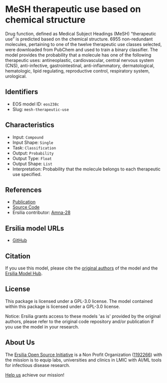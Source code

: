 # MeSH therapeutic use based on chemical structure

Drug function, defined as Medical Subject Headings (MeSH) “therapeutic use” is predicted based on the chemical structure. 6955 non-redundant molecules, pertaining to one of the twelve therapeutic use classes selected, were downloaded from PubChem and used to train a binary classifier. The model provides the probability that a molecule has one of the following therapeutic uses: antineoplastic, cardiovascular, central nervous system (CNS), anti-infective, gastrointestinal, anti-inflammatory, dermatological, hematologic, lipid regulating, reproductive control, respiratory system, urological.

## Identifiers

* EOS model ID: `eos238c`
* Slug: `mesh-therapeutic-use`

## Characteristics

* Input: `Compound`
* Input Shape: `Single`
* Task: `Classification`
* Output: `Probability`
* Output Type: `Float`
* Output Shape: `List`
* Interpretation: Probability that the molecule belongs to each therapeutic use specified.

## References

* [Publication](https://www.ncbi.nlm.nih.gov/pmc/articles/PMC6819987/)
* [Source Code](https://github.com/jgmeyerucsd/drug-class)
* Ersilia contributor: [Amna-28](https://github.com/Amna-28)

## Ersilia model URLs
* [GitHub](https://github.com/ersilia-os/eos238c)

## Citation

If you use this model, please cite the [original authors](https://www.ncbi.nlm.nih.gov/pmc/articles/PMC6819987/) of the model and the [Ersilia Model Hub](https://github.com/ersilia-os/ersilia/blob/master/CITATION.cff).

## License

This package is licensed under a GPL-3.0 license. The model contained within this package is licensed under a GPL-3.0 license.

Notice: Ersilia grants access to these models 'as is' provided by the original authors, please refer to the original code repository and/or publication if you use the model in your research.

## About Us

The [Ersilia Open Source Initiative](https://ersilia.io) is a Non Profit Organization ([1192266](https://register-of-charities.charitycommission.gov.uk/charity-search/-/charity-details/5170657/full-print)) with the mission is to equip labs, universities and clinics in LMIC with AI/ML tools for infectious disease research.

[Help us](https://www.ersilia.io/donate) achieve our mission!